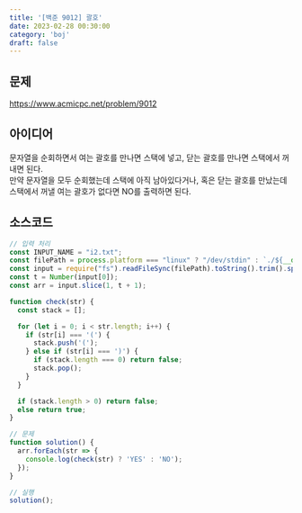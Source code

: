 ```yaml
---
title: '[백준 9012] 괄호'
date: 2023-02-28 00:30:00
category: 'boj'
draft: false
---
```


## 문제
https://www.acmicpc.net/problem/9012

## 아이디어
문자열을 순회하면서 여는 괄호를 만나면 스택에 넣고, 닫는 괄호를 만나면 스택에서 꺼내면 된다.  
만약 문자열을 모두 순회했는데 스택에 아직 남아있다거나, 혹은 닫는 괄호를 만났는데 스택에서 꺼낼 여는 괄호가 없다면 NO를 출력하면 된다.

## 소스코드
```js
// 입력 처리
const INPUT_NAME = "i2.txt";
const filePath = process.platform === "linux" ? "/dev/stdin" : `./${__dirname.split('\\').pop()}/${INPUT_NAME}`;
const input = require("fs").readFileSync(filePath).toString().trim().split("\n").map(item => item.trim());
const t = Number(input[0]);
const arr = input.slice(1, t + 1);

function check(str) {
  const stack = [];

  for (let i = 0; i < str.length; i++) {
    if (str[i] === '(') {
      stack.push('(');
    } else if (str[i] === ')') {
      if (stack.length === 0) return false;
      stack.pop();
    }
  }

  if (stack.length > 0) return false;
  else return true;
}

// 문제
function solution() {
  arr.forEach(str => {
    console.log(check(str) ? 'YES' : 'NO');
  });
}

// 실행
solution();
```